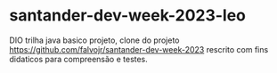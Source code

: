 # santander-dev-week-2023-leo
DIO trilha java basico projeto, clone do projeto https://github.com/falvojr/santander-dev-week-2023
rescrito com fins didaticos para compreensão e testes.
